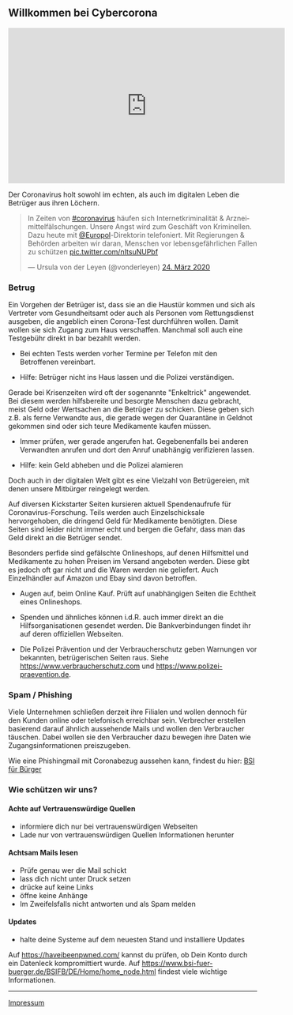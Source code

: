 ## Willkommen bei Cybercorona
<div class="iframe-container">
<iframe width="560" height="315" src="https://www.youtube-nocookie.com/embed/GweBaP2jWug" frameborder="0" allow="accelerometer; autoplay; encrypted-media; gyroscope; picture-in-picture" allowfullscreen></iframe>
</div>

Der Coronavirus holt sowohl im echten, als auch im digitalen Leben die Betrüger aus ihren Löchern.
<blockquote class="twitter-tweet" data-lang="de" data-dnt="true" data-theme="dark"><p lang="de" dir="ltr">In Zeiten von <a href="https://twitter.com/hashtag/coronavirus?src=hash&amp;ref_src=twsrc%5Etfw">#coronavirus</a> häufen sich Internetkriminalität &amp; Arzneimittelfälschungen. Unsere Angst wird zum Geschäft von Kriminellen. Dazu heute mit <a href="https://twitter.com/Europol?ref_src=twsrc%5Etfw">@Europol</a>-Direktorin telefoniert. Mit Regierungen &amp; Behörden arbeiten wir daran, Menschen vor lebensgefährlichen Fallen zu schützen <a href="https://t.co/nItsuNUPbf">pic.twitter.com/nItsuNUPbf</a></p>&mdash; Ursula von der Leyen (@vonderleyen) <a href="https://twitter.com/vonderleyen/status/1242439575236116487?ref_src=twsrc%5Etfw">24. März 2020</a></blockquote> <script async src="https://platform.twitter.com/widgets.js" charset="utf-8"></script> 

### Betrug
Ein Vorgehen der Betrüger ist, dass sie an die Haustür kommen und sich als Vertreter vom Gesundheitsamt oder auch als Personen vom Rettungsdienst ausgeben, die angeblich einen Corona-Test durchführen wollen. Damit wollen sie sich Zugang zum Haus verschaffen.
Manchmal soll auch eine Testgebühr direkt in bar bezahlt werden. 

* Bei echten Tests werden vorher Termine per Telefon mit den Betroffenen vereinbart.

* Hilfe: Betrüger nicht ins Haus lassen und die Polizei verständigen.

Gerade bei Krisenzeiten wird oft der sogenannte "Enkeltrick" angewendet. Bei diesem werden hilfsbereite und besorgte Menschen dazu gebracht, meist Geld oder Wertsachen an die Betrüger zu schicken. Diese geben sich z.B. als ferne Verwandte aus, die gerade wegen der Quarantäne in Geldnot gekommen sind oder sich teure Medikamente kaufen müssen.

* Immer prüfen, wer gerade angerufen hat. Gegebenenfalls bei anderen Verwandten anrufen und dort den Anruf unabhängig verifizieren lassen.

* Hilfe: kein Geld abheben und die Polizei alamieren

Doch auch in der digitalen Welt gibt es eine Vielzahl von Betrügereien, mit denen unsere Mitbürger reingelegt werden.

Auf diversen Kickstarter Seiten kursieren aktuell Spendenaufrufe für Coronavirus-Forschung. Teils werden auch Einzelschicksale hervorgehoben, die dringend Geld für Medikamente benötigten. Diese Seiten sind leider nicht immer echt und bergen die Gefahr, dass man das Geld direkt an die Betrüger sendet.

Besonders perfide sind gefälschte Onlineshops, auf denen Hilfsmittel und Medikamente zu hohen Preisen im Versand angeboten werden. Diese gibt es jedoch oft gar nicht und die Waren werden nie geliefert. Auch Einzelhändler auf Amazon und Ebay sind davon betroffen.

* Augen auf, beim Online Kauf. Prüft auf unabhängigen Seiten die Echtheit eines Onlineshops.

* Spenden und ähnliches können i.d.R. auch immer direkt an die Hilfsorganisationen gesendet werden. Die Bankverbindungen findet ihr auf deren offiziellen Webseiten.

* Die Polizei Prävention und der Verbraucherschutz geben Warnungen vor bekannten, betrügerischen Seiten raus.
Siehe <https://www.verbraucherschutz.com> und <https://www.polizei-praevention.de>.

### Spam / Phishing
Viele Unternehmen schließen derzeit ihre Filialen und wollen dennoch für den Kunden online oder telefonisch erreichbar sein. Verbrecher erstellen basierend darauf ähnlich aussehende Mails und wollen den Verbraucher täuschen. Dabei wollen sie den Verbraucher dazu bewegen ihre Daten wie Zugangsinformationen preiszugeben.

Wie eine Phishingmail mit Coronabezug aussehen kann, findest du hier: [BSI für Bürger](https://www.bsi-fuer-buerger.de/BSIFB/DE/Service/Aktuell/Informationen/Artikel/corona-falschmeldungen.html)

### Wie schützen wir uns?

#### Achte auf Vertrauenswürdige Quellen
* informiere dich nur bei vertrauenswürdigen Webseiten
* Lade nur von vertrauenswürdigen Quellen Informationen herunter

#### Achtsam Mails lesen
* Prüfe genau wer die Mail schickt 
* lass dich nicht unter Druck setzen
* drücke auf keine Links
* öffne keine Anhänge
* Im Zweifelsfalls nicht antworten und als Spam melden

#### Updates
* halte deine Systeme auf dem neuesten Stand und installiere Updates

Auf <https://haveibeenpwned.com/> kannst du prüfen, ob Dein Konto durch ein Datenleck kompromittiert wurde.
Auf <https://www.bsi-fuer-buerger.de/BSIFB/DE/Home/home_node.html> findest viele wichtige Informationen.

----
[Impressum](/impressum.html)
